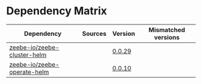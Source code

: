 # Dependency Matrix

Dependency | Sources | Version | Mismatched versions
---------- | ------- | ------- | -------------------
[zeebe-io/zeebe-cluster-helm](https://github.com/zeebe-io/zeebe-cluster-helm) |  | [0.0.29](https://github.com/zeebe-io/zeebe-cluster-helm/releases/tag/v0.0.29) | 
[zeebe-io/zeebe-operate-helm](https://github.com/zeebe-io/zeebe-operate-helm) |  | [0.0.10](https://github.com/zeebe-io/zeebe-operate-helm/releases/tag/v0.0.10) | 
